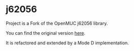 # j62056

Project is a Fork of the OpenMUC j62056 library.

You can find the original version [here](https://www.openmuc.org/index.php?id=49).

It is refactored and extended by a Mode D implementation.
